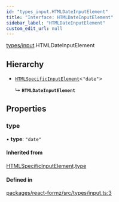 ```yaml
---
id: "types_input.HTMLDateInputElement"
title: "Interface: HTMLDateInputElement"
sidebar_label: "HTMLDateInputElement"
custom_edit_url: null
---
```


[types/input](../modules/types_input.md).HTMLDateInputElement

## Hierarchy

- [`HTMLSpecificInputElement`](types_input.HTMLSpecificInputElement.md)<``"date"``\>

  ↳ **`HTMLDateInputElement`**

## Properties

### type

• **type**: ``"date"``

#### Inherited from

[HTMLSpecificInputElement](types_input.HTMLSpecificInputElement.md).[type](types_input.HTMLSpecificInputElement.md#type)

#### Defined in

[packages/react-formz/src/types/input.ts:3](https://github.com/ZerryStack/react-formz/blob/1ba1704/packages/react-formz/src/types/input.ts#L3)
